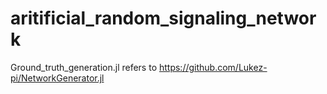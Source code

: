 # aritificial_random_signaling_network
Ground_truth_generation.jl refers to https://github.com/Lukez-pi/NetworkGenerator.jl
